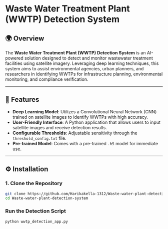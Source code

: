 # Waste Water Treatment Plant (WWTP) Detection System

## 🌍 Overview

The **Waste Water Treatment Plant (WWTP) Detection System** is an AI-powered solution designed to detect and monitor wastewater treatment facilities using satellite imagery. Leveraging deep learning techniques, this system aims to assist environmental agencies, urban planners, and researchers in identifying WWTPs for infrastructure planning, environmental monitoring, and compliance verification.

---

## 🚀 Features

- **Deep Learning Model**: Utilizes a Convolutional Neural Network (CNN) trained on satellite images to identify WWTPs with high accuracy.
- **User-Friendly Interface**: A Python application that allows users to input satellite images and receive detection results.
- **Configurable Thresholds**: Adjustable sensitivity through the `threshold_config.txt` file.
- **Pre-trained Model**: Comes with a pre-trained `.h5` model for immediate use.

---

## ⚙️ Installation

### 1. Clone the Repository



```bash
git clone https://github.com/Harikakella-1312/Waste-water-plant-detection-system.git
cd Waste-water-plant-detection-system

```


### Run the Detection Script
```bash
python wwtp_detection_app.py
```



